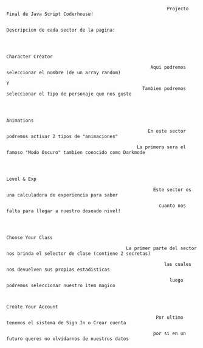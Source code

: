                                                                Projecto Final de Java Script Coderhouse!

                                                                Descripcion de cada sector de la pagina:
                                                              
                                                              

                                                                            Character Creator
                                                                            
                                                         Aqui podremos seleccionar el nombre (de un array random)
                                                                                   Y
                                                      Tambien podremos seleccionar el tipo de personaje que nos guste
                                                      
                                                      
                                                      
                                                                                Animations
                                                                   
                                                        En este sector podremos activar 2 tipos de "animaciones"
                                                                
                                                    La primera sera el famoso "Modo Oscuro" tambien conocido como Darkmode
                                                    
                                                    
                                                    
                                                                               Level & Exp
                                                                                
                                                          Este sector es una calculadora de experiencia para saber 
                                                                       
                                                            cuanto nos falta para llegar a nuestro deseado nivel!
                                                            
                                                            
                                                            
                                                                            Choose Your Class
                                                                             
                                                La primer parte del sector nos brinda el selector de clase (contiene 2 secretas)
                                               
                                                              las cuales nos devuelven sus propias estadisticas
                                                             
                                                                luego podremos seleccionar nuestro item magico
                                                                
                                                                
                                                                             Create Your Account
                                                                             
                                                           Por ultimo tenemos el sistema de Sign In o Crear cuenta
                                                             
                                                          por si en un futuro queres no olvidarnos de nuestros datos
                                                                      
                                                                      
                                                                      
                                                             
                                                             
                                                             
                                                                      

